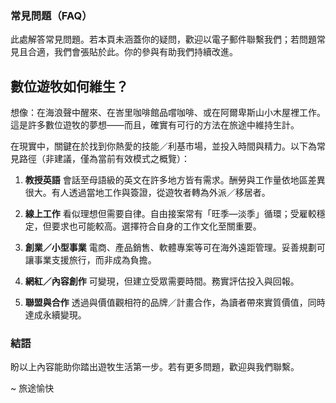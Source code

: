 ### 常見問題（FAQ）
此處解答常見問題。若本頁未涵蓋你的疑問，歡迎以電子郵件聯繫我們；若問題常見且合適，我們會張貼於此。你的參與有助我們持續改進。

## 數位遊牧如何維生？
想像：在海浪聲中醒來、在峇里咖啡館品嚐咖啡、或在阿爾卑斯山小木屋裡工作。這是許多數位遊牧的夢想——而且，確實有可行的方法在旅途中維持生計。

在現實中，關鍵在於找到你熱愛的技能／利基市場，並投入時間與精力。以下為常見路徑（非建議，僅為當前有效模式之概覽）：

1. **教授英語**
會話至母語級的英文在許多地方皆有需求。酬勞與工作量依地區差異很大。有人透過當地工作與簽證，從遊牧者轉為外派／移居者。

2. **線上工作**
看似理想但需要自律。自由接案常有「旺季—淡季」循環；受雇較穩定，但要求也可能較高。選擇符合自身的工作文化至關重要。

3. **創業／小型事業**
電商、產品銷售、軟體專案等可在海外遠距管理。妥善規劃可讓事業支援旅行，而非成為負擔。

4. **網紅／內容創作**
可變現，但建立受眾需要時間。務實評估投入與回報。

5. **聯盟與合作**
透過與價值觀相符的品牌／計畫合作，為讀者帶來實質價值，同時達成永續變現。

### 結語
盼以上內容能助你踏出遊牧生活第一步。若有更多問題，歡迎與我們聯繫。

~ 旅途愉快

